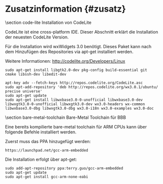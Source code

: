 Zusatzinformation {#zusatz}
===

\section code-lite Installation von CodeLite

CodeLite ist eine cross-platform IDE. Dieser Abschnitt erklärt die Installation der neuesten CodeLite Version.

Für die Installation wird wxWidgets 3.0 benötigt. Dieses Paket kann nach dem Hinzufügen des Repositories via apt-get installiert werden.

Weitere Informationen: ​http://codelite.org/Developers/Linux

~~~
sudo apt-get install libgtk2.0-dev pkg-config build-essential git cmake libssh-dev libedit-dev

apt-key adv --fetch-keys http://repos.codelite.org/CodeLite.asc
sudo apt-add-repository 'deb http://repos.codelite.org/wx3.0.1/ubuntu/ precise universe'
sudo apt-get update
sudo apt-get install libwxbase3.0-0-unofficial libwxbase3.0-dev libwxgtk3.0-0-unofficial libwxgtk3.0-dev wx3.0-headers wx-common libwxbase3.0-dbg libwxgtk3.0-dbg wx3.0-i18n wx3.0-examples wx3.0-doc
~~~

\section bare-metal-toolchain Bare-Metal Toolchain für BBB

Eine bereits kompilierte bare-metal toolchain für ARM CPUs kann über folgende Befehle installiert werden.

Zuerst muss das PPA hinzugefügt werden:

~~~
https://launchpad.net/gcc-arm-embedded
~~~

Die Installation erfolgt über apt-get:

~~~
sudo add-apt-repository ppa:terry.guo/gcc-arm-embedded
sudo apt-get update
sudo apt-get install gcc-arm-none-eabi
~~~
